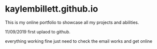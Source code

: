 # kaylembillett.github.io

This is my online portfolio to showcase all my projects and abilities.

11/09/2019 first uplaod to github.

everything working fine just need to check the email works and get online 
